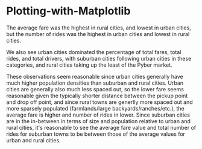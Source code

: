 # Plotting-with-Matplotlib
The average fare was the highest in rural cities, and lowest in urban cities, but the number of rides was the highest in urban cities and lowest in rural cities.

We also see urban cities dominated the percentage of total fares, total rides, and total drivers, with suburban cities following urban cities in these categories, and rural cities taking up the least of the Pyber market.

These observations seem reasonable since urban cities generally have much higher population densities than suburban and rural cities. Urban cities are generally also much less spaced out, so the lower fare seems reasonable given the typically shorter distance between the pickup point and drop off point, and since rural towns are generlly more spaced out and more sparsely populated (farmlands/large backyards/ranches/etc.), the average fare is higher and number of rides in lower. Since suburban cities are in the in-between in terms of size and population relative to urban and rural cities, it's reasonable to see the average fare value and total number of rides for suburban towns to be between those of the average values for urban and rural cities.